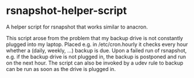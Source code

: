 # rsnapshot-helper-script
A helper script for rsnapshot that works similar to anacron.

This script arose from the problem that my backup drive is not constantly plugged into my laptop. Placed e.g. in /etc/cron.hourly it checks every hour whether a (daily, weekly, ...) backup is due. Upon a failed run of rsnapshot, e.g. if the backup drive is not plugged in, the backup is postponed and run on the next hour. The script can also be invoked by a udev rule to backup can be run as soon as the drive is plugged in.
